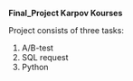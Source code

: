**Final_Project Karpov Kourses**

Project consists of three tasks:
1. A/B-test
2. SQL request
3. Python

